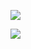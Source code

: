 ![](https://www.facebook.com/tr?id=600831730959453&ev=PageView&noscript=1)     

![](https://px.ads.linkedin.com/collect/?pid=575970&fmt=gif)